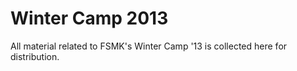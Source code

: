 Winter Camp 2013
================

All material related to FSMK's Winter Camp '13 is collected here for distribution.
